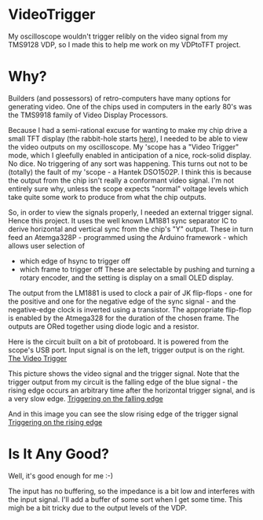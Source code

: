 # VideoTrigger
My oscilloscope wouldn't trigger relibly on the video signal from my TMS9128 VDP, so I made this to help me work on my VDPtoTFT project. 

# Why?
Builders (and possessors) of retro-computers have many options for generating video. One of the chips used in computers in the early 80's was the TMS9918 family of Video Display Processors.

Because I had a semi-rational excuse for wanting to make my chip drive a small TFT display (the rabbit-hole starts [here](https://github.com/ukmaker/VDPtoTFT)), I needed to be able to view the video outputs on my oscilloscope. My 'scope has a "Video Trigger" mode, which I gleefully enabled in anticipation of a nice, rock-solid display. No dice. No triggering of any sort was happening. This turns out not to be (totally) the fault of my 'scope - a Hantek DSO1502P. I think this is because the output from the chip isn't really a conformant video signal. I'm not entirely sure why, unless the scope expects "normal" voltage levels which take quite some work to produce from what the chip outputs.

So, in order to view the signals properly, I needed an external trigger signal. Hence this project. It uses the well known LM1881 sync separator IC to derive horizontal and vertical sync from the chip's "Y" output. These in turn feed an Atemga328P - programmed using the Arduino framework - which allows user selection of 
  - which edge of hsync to trigger off
  - which frame to trigger off
These are selectable by pushing and turning a rotary encoder, and the setting is display on a small OLED display.

The output from the LM1881 is used to clock a pair of JK flip-flops - one for the positive and one for the negative edge of the sync signal - and the negative-edge clock is inverted using a transistor. The appropriate flip-flop is enabled by the Atmega328 for the duration of the chosen frame. The outputs are ORed together using diode logic and a resistor.

Here is the circuit built on a bit of protoboard. It is powered from the scope's USB port. Input signal is on the left, trigger output is on the right.
[The Video Trigger](./images/VideoTrigger.JPG)

This picture shows the video signal and the trigger signal. Note that the trigger output from my circuit is the falling edge of the blue signal - the rising edge occurs an arbitrary time after the horizontal trigger signal, and is a very slow edge.
[Triggering on the falling edge](./images/NegativeTrigger.png)

And in this image you can see the slow rising edge of the trigger signal
[Triggering on the rising edge](./images/PositiveTrigger.png)

# Is It Any Good?
Well, it's good enough for me :-)

The input has no buffering, so the impedance is a bit low and interferes with the input signal. I'll add a buffer of some sort when I get some time. This migh be a bit tricky due to the output levels of the VDP.